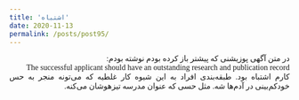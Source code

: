 ```yaml
---
title: 'اشتباه'
date: 2020-11-13
permalink: /posts/post95/
---
```

<div align="justify" dir="rtl" style="font-family:vazir;">

در متن آگهی پوزیشنی که پیشتر باز کرده بودم نوشته بودم:<br>
The successful applicant should have an outstanding research and publication record<br>
کارم اشتباه بود. طبقه‌بندی افراد به این شیوه کار غلطیه که می‌تونه منجر به حس خودکم‌بینی در آدم‌ها شه. مثل حسی که عنوان مدرسه تیزهوشان می‌کنه.

</div>
